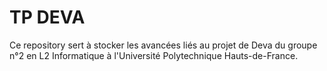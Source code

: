 # TP DEVA

Ce repository sert à stocker les avancées liés au projet de Deva
du groupe n°2 en L2 Informatique à l'Université Polytechnique Hauts-de-France.
